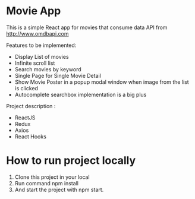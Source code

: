 # Movie App

This is a simple React app for movies that consume data API from http://www.omdbapi.com

Features to be implemented:
- Display List of movies
- Infinite scroll list
- Search movies by keyword
- Single Page for Single Movie Detail
- Show Movie Poster in a popup modal window when image from the list is clicked
- Autocomplete searchbox implementation is a big plus

Project description :
- ReactJS
- Redux
- Axios
- React Hooks

# How to run project locally

1. Clone this project in your local
2. Run command npm install
3. And start the project with npm start.


